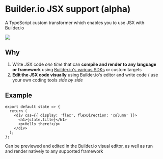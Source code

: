 # Builder.io JSX support (alpha)

A TypeScript custom transformer which enables you to use JSX with Builder.io

<img src="https://i.imgur.com/KTpBDvH.gif" >

## Why

1. Write JSX code _one time_ that can **compile and render to any language or framework** using [Builder.io's various SDKs](../packages) or custom targets
2. **Edit the JSX code visually** using Builder.io's editor and write code / use your own coding tools _side by side_

## Example

```tsx
export default state => {
  return (
    <div css={{ display: 'flex', flexDirection: 'column' }}>
      <h1>{state.title}</h1>
      <p>Hello there!</p>
    </div>
  );
};
```

Can be previewed and edited in the Builder.io visual editor, as well as run and render natively to any supported framework
